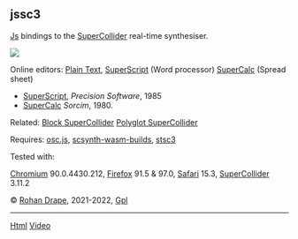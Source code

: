 jssc3
-----

[Js](https://developer.mozilla.org/en-US/docs/Web/JavaScript) bindings to the
[SuperCollider](http://audiosynth.com/) real-time synthesiser.

![](sw/jssc3/png/superscript.png)

Online editors:
[Plain Text](https://rohandrape.net/pub/jssc3/jssc3-wasm.html),
[SuperScript](https://rohandrape.net/pub/jssc3/jssc3-superscript.html) (Word processor)
[SuperCalc](https://rohandrape.net/pub/jssc3/jssc3-supercalc.html) (Spread sheet)

- [SuperScript](https://archive.org/details/SuperScript_Word_Processor_for_the_128_1995_Precision_Software/mode/2up), _Precision Software_, 1985
- [SuperCalc](https://museum.syssrc.com/artifact/exhibits/807/) _Sorcim_, 1980.

Related:
[Block SuperCollider](https://blksc3.rohandrape.net/)
[Polyglot SuperCollider](https://rohandrape.net/pub/hsc3-graphs/polyglot-wasm.html)

Requires:
[osc.js](https://github.com/colinbdclark/osc.js),
[scsynth-wasm-builds](https://gitlab.com/rd--/scsynth-wasm-builds),
[stsc3](http://rohandrape.net/?t=stsc3)

Tested with:

[Chromium](https://www.chromium.org/) 90.0.4430.212,
[Firefox](https://www.mozilla.org/firefox/) 91.5 & 97.0,
[Safari](https://apple.com/safari/) 15.3,
[SuperCollider](https://www.audiosynth.com/) 3.11.2

© [Rohan Drape](http://rohandrape.net/), 2021-2022, [Gpl](http://gnu.org/copyleft/)

* * *

[Html](https://jssc3.rohandrape.net)
[Video](https://rohandrape.net/?t=jssc3&e=md/video.md)
